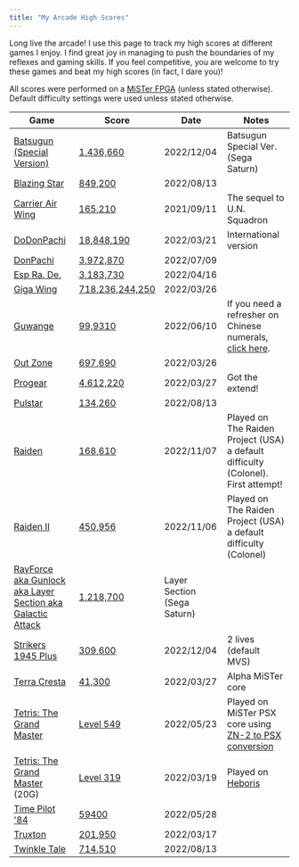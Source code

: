 ```yaml
---
title: "My Arcade High Scores"
---
```


Long live the arcade! I use this page to track my high scores at different
games I enjoy. I find great joy in managing to push the boundaries of my
reflexes and gaming skills. If you feel competitive, you are welcome to try these
games and beat my high scores (in fact, I dare you)!

All scores were performed on a [MiSTer FPGA](/posts/2020/10/dream-machine-mister-fpga/) (unless stated otherwise).
Default difficulty settings were used unless stated otherwise.



<!--
| | | |
-->
| Game | Score | Date | Notes |
|------|-------|------|-------|
|[Batsugun (Special Version)](https://en.wikipedia.org/wiki/Batsugun) |[1,436,660](/img/highscores/batsugun-special-20221204.jpg) |2022/12/04 | Batsugun Special Ver. (Sega Saturn)
|[Blazing Star](https://en.wikipedia.org/wiki/Blazing_Star)      | [849,200](/img/highscores/blazing-star-20220813.jpg)      | 2022/08/13|
|[Carrier Air Wing](https://en.wikipedia.org/wiki/Carrier_Air_Wing_(video_game))      | [165,210](/img/highscores/carrier-air-wing-20210911.jpg)  | 2021/09/11   |The sequel to U.N. Squadron      |
|[DoDonPachi](https://en.wikipedia.org/wiki/DoDonPachi)      | [18,848,190](/img/highscores/dodonpachi-20220321.jpg) |2022/03/21     |International version      |
|[DonPachi](https://en.wikipedia.org/wiki/DonPachi)      | [3,972,870](/img/highscores/donpachi-20220709.jpg)   |2022/07/09   |      |
|[Esp Ra. De.](https://en.wikipedia.org/wiki/ESP_Ra.De.) | [3,183,730](/img/highscores/esp-ra-de-20220416.jpg) |2022/04/16|
|[Giga Wing](https://en.wikipedia.org/wiki/Giga_Wing)      | [718,236,244,250](/img/highscores/giga-wing-20220326.jpg)     |2022/03/26 |      |
|[Guwange](https://en.wikipedia.org/wiki/Guwange)      | [99,9310](/img/highscores/guwange-20220610.jpg) | 2022/06/10    | If you need a refresher on Chinese numerals, [click here](https://en.wikipedia.org/wiki/Chinese_numerology).     |
|[Out Zone](https://en.wikipedia.org/wiki/Out_Zone)     | [697,690](/img/highscores/out-zone-20220326.jpg)      | 2022/03/26 |    |
|[Progear](https://en.wikipedia.org/wiki/Progear) |[4,612,220](/img/highscores/progear-20220327.jpg)   | 2022/03/27   |Got the extend!      |
|[Pulstar](https://en.wikipedia.org/wiki/Pulstar_(video_game)) |[134,260](/img/highscores/pulstar-20220813.jpg)   | 2022/08/13   |      |
|[Raiden](https://en.wikipedia.org/wiki/Raiden_(video_game)) |[168,610](/img/highscores/raiden-20221107.jpg)   | 2022/11/07   | Played on The Raiden Project (USA) a default difficulty (Colonel). First attempt!     |
|[Raiden II](https://en.wikipedia.org/wiki/Raiden_II) |[450,956](/img/highscores/raiden-ii-20221106.jpg)   | 2022/11/06   | Played on The Raiden Project (USA) a default difficulty (Colonel)     |
|[RayForce aka Gunlock aka Layer Section aka Galactic Attack](https://en.wikipedia.org/wiki/RayForce) | [1,218,700](/img/highscores/rayforce-20221204.jpg) | Layer Section (Sega Saturn)
|[Strikers 1945 Plus](https://en.wikipedia.org/wiki/Strikers_1945_Plus)      | [309,600](/img/highscores/strikers-1945-plus-20221204.jpg)  |2022/12/04    | 2 lives (default MVS)     |
|[Terra Cresta](https://en.wikipedia.org/wiki/Terra_Cresta)     |[41,300](/img/highscores/terra-cresta-20220327.jpg)  |2022/03/27     |Alpha MiSTer core      |
|[Tetris: The Grand Master](https://en.wikipedia.org/wiki/Tetris:_The_Grand_Master)  | [Level 549](/img/highscores/tgm-20220523.png)    |2022/05/23   |Played on MiSTer PSX core using [ZN-2 to PSX conversion](https://www.romhacking.net/reviews/8921/)      |
|[Tetris: The Grand Master](https://en.wikipedia.org/wiki/Tetris:_The_Grand_Master)  (20G)    | [Level 319](https://www.youtube.com/watch?v=6wJqaH9RW9M)   |2022/03/19    |Played on [Heboris](https://github.com/nightmareci/HeborisC7EX-SDL2)      |
|[Time Pilot '84](https://en.wikipedia.org/wiki/Time_Pilot_%2784) |[59400](/img/highscores/timepilot84-20220528.png)     |2022/05/28  |     |
|[Truxton](https://en.wikipedia.org/wiki/Truxton_(video_game))      | [201,950](/img/highscores/truxton-20220317.jpg)     |2022/03/17 | |
|[Twinkle Tale](https://en.wikipedia.org/wiki/Twinkle_Tale)      | [714,510](/img/highscores/twinkle-tale-20220813.jpg)     |2022/08/13 | |
